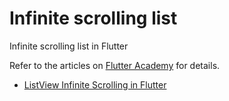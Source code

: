 # Infinite scrolling list

Infinite scrolling list in Flutter

Refer to the articles on [Flutter Academy](https://flutter-academy.com/) for details.

* [ListView Infinite Scrolling in Flutter](https://flutter-academy.com/flutter-listview-infinite-scrolling/)